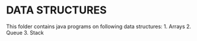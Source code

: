 # DATA STRUCTURES
 This folder contains java programs on following data structures:
	1. Arrays
	2. Queue
	3. Stack